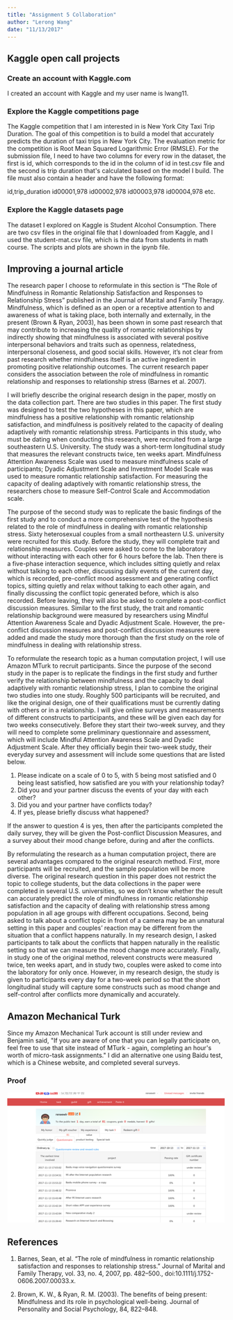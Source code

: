 ```yaml
---
title: "Assignment 5 Collaboration"
author: "Lerong Wang"
date: "11/13/2017"
---
```


## Kaggle open call projects

### Create an account with Kaggle.com
I created an account with Kaggle and my user name is lwang11.

### Explore the Kaggle competitions page
The Kaggle competition that I am interested in is New York City Taxi Trip Duration. The goal of this competition is to build a model that accurately predicts the duration of taxi trips in New York City. 
The evaluation metric for the competition is Root Mean Squared Logarithmic Error (RMSLE). For the submission file, I need to have two columns for every row in the dataset, the first is id, which corresponds to the id in the column of id in test.csv file and the second is trip duration that's calculated based on the model I build. The file must also contain a header and have the following format:

id,trip_duration
id00001,978
id00002,978
id00003,978
id00004,978
etc.

### Explore the Kaggle datasets page
The dataset I explored on Kaggle is Student Alcohol Consumption. There are two csv files in the original file that I downloaded from Kaggle, and I used the student-mat.csv file, which is the data from students in math course. The scripts and plots are shown in the ipynb file.

## Improving a journal article
The research paper I choose to reformulate in this section is “The Role of Mindfulness in Romantic Relationship Satisfaction and Responses to Relationship Stress” published in the Journal of Marital and Family Therapy. Mindfulness, which is defined as an open or a receptive attention to and awareness of what is taking place, both internally and externally, in the present (Brown & Ryan, 2003), has been shown in some past research that may contribute to increasing the quality of romantic relationships by indirectly showing that mindfulness is associated with several positive interpersonal behaviors and traits such as openness, relatedness, interpersonal closeness, and good social skills. However, it’s not clear from past research whether mindfulness itself is an active ingredient in promoting positive relationship outcomes. The current research paper considers the association between the role of mindfulness in romantic relationship and responses to relationship stress (Barnes et al. 2007).  

I will briefly describe the original research design in the paper, mostly on the data collection part. There are two studies in this paper. The first study was designed to test the two hypotheses in this paper, which are mindfulness has a positive relationship with romantic relationship satisfaction, and mindfulness is positively related to the capacity of dealing adaptively with romantic relationship stress. Participants in this study, who must be dating when conducting this research, were recruited from a large southeastern U.S. University. The study was a short-term longitudinal study that measures the relevant constructs twice, ten weeks apart. Mindfulness Attention Awareness Scale was used to measure mindfulness scale of participants; Dyadic Adjustment Scale and Investment Model Scale was used to measure romantic relationship satisfaction. For measuring the capacity of dealing adaptively with romantic relationship stress, the researchers chose to measure Self-Control Scale and Accommodation scale.

The purpose of the second study was to replicate the basic findings of the first study and to conduct a more comprehensive test of the hypothesis related to the role of mindfulness in dealing with romantic relationship stress. Sixty heterosexual couples from a small northeastern U.S. university were recruited for this study. Before the study, they will complete trait and relationship measures. Couples were asked to come to the laboratory without interacting with each other for 6 hours before the lab. Then there is a five-phase interaction sequence, which includes sitting quietly and relax without talking to each other, discussing daily events of the current day, which is recorded, pre-conflict mood assessment and generating conflict topics, sitting quietly and relax without talking to each other again, and finally discussing the conflict topic generated before, which is also recorded. Before leaving, they will also be asked to complete a post-conflict discussion measures. Similar to the first study, the trait and romantic relationship background were measured by researchers using Mindful Attention Awareness Scale and Dyadic Adjustment Scale. However, the pre-conflict discussion measures and post-conflict discussion measures were added and made the study more thorough than the first study on the role of mindfulness in dealing with relationship stress. 

To reformulate the research topic as a human computation project, I will use Amazon MTurk to recruit participants. Since the purpose of the second study in the paper is to replicate the findings in the first study and further verify the relationship between mindfulness and the capacity to deal adaptively with romantic relationship stress, I plan to combine the original two studies into one study. Roughly 500 participants will be recruited, and like the original design, one of their qualifications must be currently dating with others or in a relationship. I will give online surveys and measurements of different constructs to participants, and these will be given each day for two weeks consecutively. Before they start their two-week survey, and they will need to complete some preliminary questionnaire and assessment, which will include Mindful Attention Awareness Scale and Dyadic Adjustment Scale. After they officially begin their two-week study, their everyday survey and assessment will include some questions that are listed below.
1. Please indicate on a scale of 0 to 5, with 5 being most satisfied and 0 being least satisfied, how satisfied are you with your relationship today?
2. Did you and your partner discuss the events of your day with each other?
3. Did you and your partner have conflicts today?
4. If yes, please briefly discuss what happened?

If the answer to question 4 is yes, then after the participants completed the daily survey, they will be given the Post-conflict Discussion Measures, and a survey about their mood change before, during and after the conflicts. 

By reformulating the research as a human computation project, there are several advantages compared to the original research method. First, more participants will be recruited, and the sample population will be more diverse. The original research question in this paper does not restrict the topic to college students, but the data collections in the paper were completed in several U.S. universities, so we don’t know whether the result can accurately predict the role of mindfulness in romantic relationship satisfaction and the capacity of dealing with relationship stress among population in all age groups with different occupations. Second, being asked to talk about a conflict topic in front of a camera may be an unnatural setting in this paper and couples’ reaction may be different from the situation that a conflict happens naturally. In my research design, I asked participants to talk about the conflicts that happen naturally in the realistic setting so that we can measure the mood change more accurately. Finally, in study one of the original method, relevent constructs were measured twice, ten weeks apart, and in study two, couples were asked to come into the laboratory for only once. However, in my research design, the study is given to participants every day for a two-week period so that the short longitudinal study will capture some constructs such as mood change and self-control after conflicts more dynamically and accurately.


## Amazon Mechanical Turk
Since my Amazon Mechanical Turk account is still under review and Benjamin said, "If you are aware of one that you can legally participate on, feel free to use that site instead of MTurk - again, completing an hour's worth of micro-task assignments." I did an alternative one using Baidu test, which is a Chinese website, and completed several surveys. 

### Proof

<img src="../Assignment5/MTurk.png" width="500" height="300">


## References
1. Barnes, Sean, et al. “The role of mindfulness in romantic relationship satisfaction and responses to relationship stress.” Journal of Marital and Family Therapy, vol. 33, no. 4, 2007, pp. 482–500., doi:10.1111/j.1752-0606.2007.00033.x.

2. Brown, K. W., & Ryan, R. M. (2003). The benefits of being present: Mindfulness and its role in psychological
well-being. Journal of Personality and Social Psychology, 84, 822–848.



